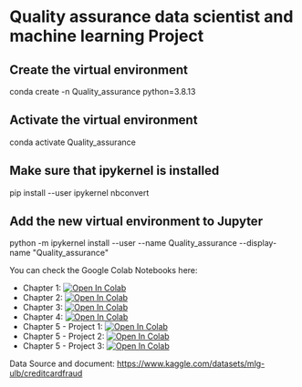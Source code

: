 # Quality assurance data scientist and machine learning Project

## Create the virtual environment
conda create -n Quality_assurance python=3.8.13 

## Activate the virtual environment
conda activate Quality_assurance

## Make sure that ipykernel is installed
pip install --user ipykernel nbconvert

## Add the new virtual environment to Jupyter
python -m ipykernel install --user --name Quality_assurance --display-name "Quality_assurance"






You can check the Google Colab Notebooks here:
  * Chapter 1: [![Open In Colab](https://colab.research.google.com/assets/colab-badge.svg)](https://colab.research.google.com/github/alinemati45/Quality-assurance-data-scientist-and-machine-learning/blob/main/Chapter%201.ipynb)
  * Chapter 2: [![Open In Colab](https://colab.research.google.com/assets/colab-badge.svg)](https://colab.research.google.com/github/alinemati45/Quality-assurance-data-scientist-and-machine-learning/blob/main/Chapter%202.ipynb)
  * Chapter 3: [![Open In Colab](https://colab.research.google.com/assets/colab-badge.svg)](https://colab.research.google.com/github/alinemati45/Quality-assurance-data-scientist-and-machine-learning/blob/main/Chapter%203.ipynb)
  * Chapter 4: [![Open In Colab](https://colab.research.google.com/assets/colab-badge.svg)](https://colab.research.google.com/github/alinemati45/Quality-assurance-data-scientist-and-machine-learning/blob/main/Chapter%204.ipynb)
  * Chapter 5 - Project 1: [![Open In Colab](https://colab.research.google.com/assets/colab-badge.svg)](https://colab.research.google.com/github/alinemati45/Quality-assurance-data-scientist-and-machine-learning/blob/main/Chapter%205%20-%20Project%201.ipynb)  
  * Chapter 5 - Project 2: [![Open In Colab](https://colab.research.google.com/assets/colab-badge.svg)](https://colab.research.google.com/github/alinemati45/Quality-assurance-data-scientist-and-machine-learning/blob/main/Chapter%205%20-%20Project%202.ipynb)  
  * Chapter 5 - Project 3: [![Open In Colab](https://colab.research.google.com/assets/colab-badge.svg)](https://colab.research.google.com/github/alinemati45/Quality-assurance-data-scientist-and-machine-learning/blob/main/Chapter%205%20-%20Project%203.ipynb)  




Data Source and document: 
https://www.kaggle.com/datasets/mlg-ulb/creditcardfraud

